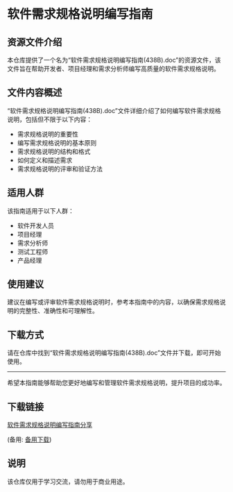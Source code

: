 # 软件需求规格说明编写指南

## 资源文件介绍

本仓库提供了一个名为“软件需求规格说明编写指南(438B).doc”的资源文件，该文件旨在帮助开发者、项目经理和需求分析师编写高质量的软件需求规格说明。

## 文件内容概述

“软件需求规格说明编写指南(438B).doc”文件详细介绍了如何编写软件需求规格说明，包括但不限于以下内容：

- 需求规格说明的重要性
- 编写需求规格说明的基本原则
- 需求规格说明的结构和格式
- 如何定义和描述需求
- 需求规格说明的评审和验证方法

## 适用人群

该指南适用于以下人群：

- 软件开发人员
- 项目经理
- 需求分析师
- 测试工程师
- 产品经理

## 使用建议

建议在编写或评审软件需求规格说明时，参考本指南中的内容，以确保需求规格说明的完整性、准确性和可理解性。

## 下载方式

请在仓库中找到“软件需求规格说明编写指南(438B).doc”文件并下载，即可开始使用。

---

希望本指南能够帮助您更好地编写和管理软件需求规格说明，提升项目的成功率。

## 下载链接
[软件需求规格说明编写指南分享](https://pan.quark.cn/s/5a3eca98d55f) 

(备用: [备用下载](https://pan.baidu.com/s/1x-NA7mNNAR9RFK_F4YXmsQ?pwd=1234))

## 说明

该仓库仅用于学习交流，请勿用于商业用途。
